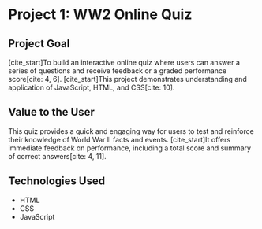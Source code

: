 # Project 1: WW2 Online Quiz

## Project Goal
[cite_start]To build an interactive online quiz where users can answer a series of questions and receive feedback or a graded performance score[cite: 4, 6]. [cite_start]This project demonstrates understanding and application of JavaScript, HTML, and CSS[cite: 10].

## Value to the User
This quiz provides a quick and engaging way for users to test and reinforce their knowledge of World War II facts and events. [cite_start]It offers immediate feedback on performance, including a total score and summary of correct answers[cite: 4, 11].

## Technologies Used
* HTML
* CSS
* JavaScript
